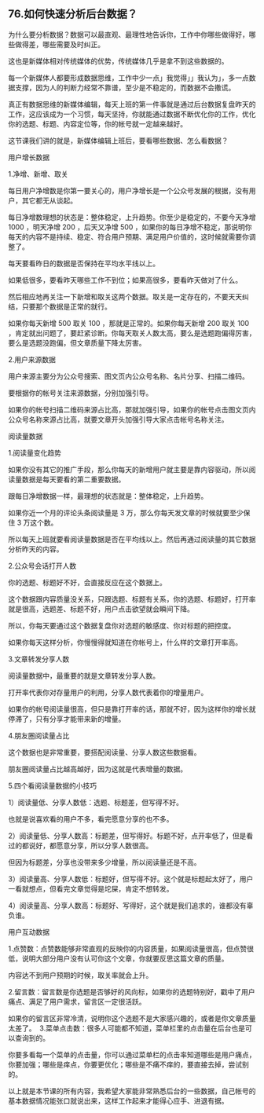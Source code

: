 ## 76.如何快速分析后台数据？
为什么要分析数据？数据可以最直观、最理性地告诉你，工作中你哪些做得好，哪些做得差，哪些需要及时纠正。


这也是新媒体相对传统媒体的优势，传统媒体几乎是拿不到这些数据的。


每一个新媒体人都要形成数据思维，工作中少一点」我觉得」」我认为」，多一点数据支撑，因为人的判断力经常不靠谱，至少是不稳定的，而数据不会撒谎。


真正有数据思维的新媒体编辑，每天上班的第一件事就是通过后台数据复盘昨天的工作，这应该成为一个习惯，每天坚持，你就能通过数据不断优化你的工作，优化你的选题、标题、内容定位等，你的帐号就一定越来越好。


这节课我们讲的就是，新媒体编辑上班后，要看哪些数据、怎么看数据？


用户增长数据


1.净增、新增、取关


每日用户净增数是你第一要关心的，用户净增长是一个公众号发展的根据，没有用户，其它都无从谈起。


每日净增数理想的状态是：整体稳定，上升趋势。你至少是稳定的，不要今天净增 1000 ，明天净增 200 ，后天又净增 500 ，如果你的每日净增不稳定，那说明你每天的内容不是持续、稳定、符合用户预期、满足用户价值的，这时候就需要你调整了。


每天要看昨日的数据是否保持在平均水平线以上。


如果低很多，要看昨天哪些工作不到位；如果高很多，要看昨天做对了什么。


然后相应地再关注一下新增和取关这两个数据。取关是一定存在的，不要天天纠结，只要那个数据是正常的就行。


如果你每天新增 500 取关 100 ，那就是正常的。如果你每天新增 200 取关 100 ，肯定就出问题了，要赶紧诊断。你每天取关人数太高，要么是选题跑偏得厉害，要么是选题没跑偏，但文章质量下降太厉害。


2.用户来源数据


用户来源主要分为公众号搜索、图文页内公众号名称、名片分享、扫描二维码。


要根据你的帐号关注来源数据，分别加强引导。


如果你的帐号扫描二维码来源占比高，那就加强引导，如果你的帐号点击图文页内公众号名称来源占比高，就要文章开头加强引导大家点击帐号名称关注。


阅读量数据


1.阅读量变化趋势


如果你没有其它的推广手段，那么你每天的新增用户就主要是靠内容驱动，所以阅读量数据是每天要看的第二重要数据。


跟每日净增数据一样，最理想的状态就是：整体稳定，上升趋势。


如果你近一个月的评论头条阅读量是 3 万，那么你每天发文章的时候就要至少保住 3 万这个数。


所以每天上班就要看阅读量数据是否在平均线以上。然后再通过阅读量的其它数据分析昨天的内容。


2.公众号会话打开人数


你的选题、标题好不好，会直接反应在这个数据上。


这个数据跟内容质量没关系，只跟选题、标题有关系，你的选题、标题好，打开率就是很高，选题差、标题不好，用户点击欲望就会瞬间下降。 


所以，你每天要通过这个数据复盘你对选题的敏感度、你对标题的把控度。


如果你每天这样分析，你慢慢得就知道在你帐号上，什么样的文章打开率高。


3.文章转发分享人数


阅读量数据中，最重要的就是文章转发分享人数。


打开率代表你对存量用户的利用，分享人数代表着你的增量用户。


如果你的帐号阅读量很高，但只是靠打开率的话，那就不好，因为这样你的增长就停滞了，只有分享才能带来新的增量。


4.朋友圈阅读量占比


这个数据也是非常重要，要搭配阅读量、分享人数这些数据看。


朋友圈阅读量占比越高越好，因为这就是代表增量的数据。


5.四个看阅读量数据的小技巧


1）阅读量低、分享人数低：选题、标题差，但写得不好。


也就是说喜欢看的用户不多，看完愿意分享的也不多。


2）阅读量低、分享人数高：标题差，但写得好。标题不好，点开率低了，但是看过的都说好，都愿意分享，所以分享人数很高。


但因为标题差，分享也没带来多少增量，所以阅读量还是不高。


3）阅读量高、分享人数低：标题好，但写得不好。这个就是标题起太好了，用户一看就想点，但看完文章觉得是坨屎，肯定不想转发。


4）阅读量高、分享人数高：标题好、写得好，这个就是我们追求的，谁都没有辜负谁。


用户互动数据


1.点赞数：点赞数能够非常直观的反映你的内容质量，如果阅读量很高，但点赞很低，说明大部分用户没有认可你这个文章，你就要反思这篇文章的质量。


内容达不到用户预期的时候，取关率就会上升。


2.留言数：留言数是你选题是否够好的风向标，如果你的选题特别好，戳中了用户痛点、满足了用户需求，留言区一定很活跃。


如果你的留言区非常冷清，说明你这个选题不是大家感兴趣的，或者是你文章质量太差了。
 3.菜单点击数：很多人可能都不知道，菜单栏里的点击量在后台也是可以查询到的。 


你要多看每一个菜单的点击量，你可以通过菜单栏的点击率知道哪些是用户痛点，你要加强；哪些是痒点，你要更优化；哪些是不痛不痒的，要直接去掉，尝试别的。


以上就是本节课的所有内容，我希望大家能非常熟悉后台的一些数据，自己帐号的基本数据情况能张口就说出来，这样工作起来才能得心应手、进退有据。

